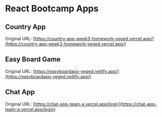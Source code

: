 # React Bootcamp Apps

## Country App

Original URL: [https://country-app-week3-homework-yeged.vercel.app/](https://country-app-week3-homework-yeged.vercel.app/)

## Easy Board Game

Original URL: [https://easyboardapp-yeged.netlify.app/](https://easyboardapp-yeged.netlify.app/)

## Chat App

Original URL: [https://chat-app-team-a.vercel.app/login](https://chat-app-team-a.vercel.app/login)
